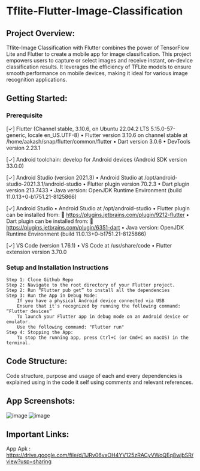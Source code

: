 # Tflite-Flutter-Image-Classification

## Project Overview:
Tflite-Image Classification with Flutter combines the power of TensorFlow Lite and Flutter to create a mobile app for image classification. This project empowers users to capture or select images and receive instant, on-device classification results. It leverages the efficiency of TFLite models to ensure smooth performance on mobile devices, making it ideal for various image recognition applications.


## Getting Started:
### Prerequisite
[✓] Flutter (Channel stable, 3.10.6, on Ubuntu 22.04.2 LTS 5.15.0-57-generic, locale en_US.UTF-8)
    • Flutter version 3.10.6 on channel stable at /home/aakash/snap/flutter/common/flutter
    • Dart version 3.0.6
    • DevTools version 2.23.1

[✓] Android toolchain: develop for Android devices (Android SDK version 33.0.0)

[✓] Android Studio (version 2021.3)
    • Android Studio at /opt/android-studio-2021.3.1/android-studio
    • Flutter plugin version 70.2.3
    • Dart plugin version 213.7433
    • Java version: OpenJDK Runtime Environment (build 11.0.13+0-b1751.21-8125866)

[✓] Android Studio
    • Android Studio at /opt/android-studio
    • Flutter plugin can be installed from:
      🔨 https://plugins.jetbrains.com/plugin/9212-flutter
    • Dart plugin can be installed from:
      🔨 https://plugins.jetbrains.com/plugin/6351-dart
    • Java version: OpenJDK Runtime Environment (build 11.0.13+0-b1751.21-8125866)

[✓] VS Code (version 1.76.1)
    • VS Code at /usr/share/code
    • Flutter extension version 3.70.0
### Setup and Installation Instructions
	Step 1: Clone Github Repo
	Step 2: Navigate to the root directory of your Flutter project.
	Step 2: Run “Flutter pub get” to install all the dependencies 
	Step 3: Run the App in Debug Mode:
        If you have a physical Android device connected via USB
        Ensure that it's recognized by running the following command: “Flutter devices”
        To launch your Flutter app in debug mode on an Android device or emulator.
        Use the following command: "Flutter run"
	Step 4: Stopping the App:
        To stop the running app, press Ctrl+C (or Cmd+C on macOS) in the terminal.

## Code Structure: 
Code structure, purpose and usage of each and every dependencies is explained using in the code it self using comments and relevant references. 

## App Screenshots:
![image](https://github.com/aakashgarg-19/Tflite-Flutter-Image-Classification/assets/71538277/bf7897fa-e87b-4ae9-a26e-883799dad055)
![image](https://github.com/aakashgarg-19/Tflite-Flutter-Image-Classification/assets/71538277/8543d2af-c22b-4f56-9fde-d2003b0ce108)

## Important Links:   
App Apk : https://drive.google.com/file/d/1JRv06vxOH4YV125zRACyVWoQEq8wjbSR/view?usp=sharing


